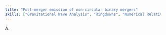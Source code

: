 ```yaml
---
title: "Post-merger emission of non-circular binary mergers"
skills: ["Gravitational Wave Analysis", "Ringdowns", "Numerical Relativity"]
---
```


A.

<div id="ref-r1" class="refdef" style="display:none">
  <div class="ref-entry">
    <strong>Author A.</strong> Title of paper. Journal, 2024. <a href="https://doi.org/..." target="_blank" rel="noopener">link</a>
  </div>
</div>

<div id="ref-r2" class="refdef" style="display:none">
  <div class="ref-entry">
    <strong>Author B.</strong> Another source. 2023.
  </div>
</div>
